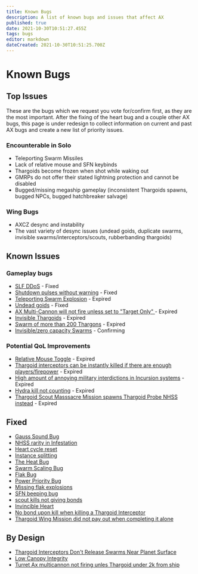 ```yaml
---
title: Known Bugs
description: A list of known bugs and issues that affect AX
published: true
date: 2021-10-30T10:51:27.455Z
tags: bugs
editor: markdown
dateCreated: 2021-10-30T10:51:25.700Z
---
```


# Known Bugs

## Top Issues
These are the bugs which we request you vote for/confirm first, as they are the most important. After the fixing of the heart bug and a couple other AX bugs, this page is under redesign to collect information on current and past AX bugs and create a new list of priority issues.
### Encounterable in Solo
- Teleporting Swarm Missiles
- Lack of relative mouse and SFN keybinds
- Thargoids become frozen when shot while waking out
- GMRPs do not offer their stated lightning protection and cannot be disabled
- Bugged/missing megaship gameplay (inconsistent Thargoids spawns, bugged NPCs, bugged hatchbreaker salvage)

### Wing Bugs
- AXCZ desync and instability
- The vast variety of desync issues (undead goids, duplicate swarms, invisible swarms/interceptors/scouts, rubberbanding thargoids)

## Known Issues
### Gameplay bugs
- [SLF DDoS](https://issues.frontierstore.net/issue-detail/1955) - Fixed
- [Shutdown pulses without warning](https://issues.frontierstore.net/issue-detail/2479) - Fixed
- [Teleporting Swarm Explosion](https://issues.frontierstore.net/issue-detail/9629) - Expired
- [Undead goids](https://issues.frontierstore.net/issue-detail/2474) - Fixed
- [AX Multi-Cannon will not fire unless set to "Target Only"    ](https://issues.frontierstore.net/issue-detail/2973) - Expired
- [Invisible Thargoids](https://issues.frontierstore.net/issue-detail/1544) - Expired
- [Swarm of more than 200 Thargons](https://issues.frontierstore.net/issue-detail/252) - Expired
- [Invisible/zero capacity Swarms](https://issues.frontierstore.net/issue-detail/2477) - Confirming

### Potential QoL Improvements
- [Relative Mouse Toggle](https://issues.frontierstore.net/issue-detail/11760) - Expired
- [Thargoid interceptors can be instantly killed if there are enough players/firepower](https://issues.frontierstore.net/issue-detail/2860) - Expired
- [High amount of annoying military interdictions in Incursion systems](https://issues.frontierstore.net/issue-detail/1711) - Expired
- [Hydra kill not counting](https://issues.frontierstore.net/issue-detail/2332) - Expired
- [Thargoid Scout Masssacre Mission spawns Thargoid Probe NHSS instead](https://issues.frontierstore.net/issue-detail/2745) - Expired


## Fixed
- [Gauss Sound Bug](https://issues.frontierstore.net/issue-detail/194)
- [NHSS rarity in Infestation](https://issues.frontierstore.net/issue-detail/176)
- [Heart cycle reset](https://issues.frontierstore.net/issue-detail/2478)
- [Instance splitting](https://issues.frontierstore.net/issue-detail/2476)
- [The Heat Bug](https://issues.frontierstore.net/issue-detail/180)
- [Swarm Scaling Bug](https://issues.frontierstore.net/issue-detail/185)
- [Flak Bug](https://issues.frontierstore.net/issue-detail/193)
- [Power Priority Bug](https://issues.frontierstore.net/issue-detail/775)
- [Missing flak explosions](https://issues.frontierstore.net/issue-detail/828)
- [SFN beeping bug](https://issues.frontierstore.net/issue-detail/10439)
- [scout kills not giving bonds](https://issues.frontierstore.net/issue-detail/11896)
- [Invincible Heart](https://issues.frontierstore.net/issue-detail/2440)
- [No bond upon kill when killing a Thargoid Interceptor](https://issues.frontierstore.net/issue-detail/2475)
- [Thargoid Wing Mission did not pay out when completing it alone](https://issues.frontierstore.net/issue-detail/2670)

## By Design
- [Thargoid Interceptors Don't Release Swarms Near Planet Surface](https://issues.frontierstore.net/issue-detail/237)
- [Low Canopy Integrity](https://issues.frontierstore.net/issue-detail/1081)
- [Turret Ax multicannon not firing unles Thargoid under 2k from ship](https://issues.frontierstore.net/issue-detail/3632)


